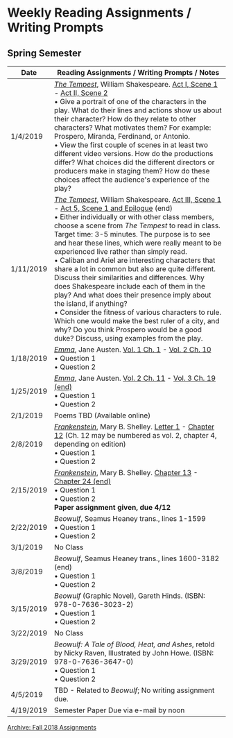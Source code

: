 # Weekly Reading Assignments / Writing Prompts

## Spring Semester

| Date | Reading Assignments / Writing Prompts / Notes |
| ---  | ---                                   |
| 1/4/2019 | [*The Tempest*](https://www.gutenberg.org/ebooks/23042), William Shakespeare. [Act I, Scene 1](https://www.gutenberg.org/files/23042/23042-h/23042-h.htm#sceneI_1) - [Act II, Scene 2](https://www.gutenberg.org/files/23042/23042-h/23042-h.htm#sceneII_2) <br>• Give a portrait of one of the characters in the play. What do their lines and actions show us about their character? How do they relate to other characters? What motivates them? For example: Prospero, Miranda, Ferdinand, or Antonio.<br>• View the first couple of scenes in at least two different video versions. How do the productions differ? What choices did the different directors or producers make in staging them? How do these choices affect the audience's experience of the play? |
| 1/11/2019 | [*The Tempest*](https://www.gutenberg.org/ebooks/23042), William Shakespeare. [Act III, Scene 1](https://www.gutenberg.org/files/23042/23042-h/23042-h.htm#sceneIII_1) - [Act 5, Scene 1 and Epilogue](https://www.gutenberg.org/files/23042/23042-h/23042-h.htm#sceneV_1) (end) <br>• Either individually or with other class members, choose a scene from *The Tempest* to read in class. Target time: 3-5 minutes. The purpose is to see and hear these lines, which were really meant to be experienced live rather than simply read. <br>• Caliban and Ariel are interesting characters that share a lot in common but also are quite different. Discuss their similarities and differences. Why does Shakespeare include each of them in the play? And what does their presence imply about the island, if anything?<br>• Consider the fitness of various characters to rule. Which one would make the best ruler of a city, and why? Do you think Prospero would be a good duke? Discuss, using examples from the play. |
| 1/18/2019 | [*Emma*](http://www.gutenberg.org/ebooks/158), Jane Austen. [Vol. 1 Ch. 1](http://www.gutenberg.org/files/158/158-h/158-h.htm#link2H_4_0001) - [Vol. 2 Ch. 10](http://www.gutenberg.org/files/158/158-h/158-h.htm#link2HCH0028) <br>• Question 1<br>• Question 2 |
| 1/25/2019 |  [*Emma*](http://www.gutenberg.org/ebooks/158), Jane Austen. [Vol. 2 Ch. 11](http://www.gutenberg.org/files/158/158-h/158-h.htm#link2HCH0029) - [Vol. 3 Ch. 19 (end)](http://www.gutenberg.org/files/158/158-h/158-h.htm#link2HCH0055) <br>• Question 1<br>• Question 2 |
| 2/1/2019 | Poems TBD (Available online) |
| 2/8/2019 | [*Frankenstein*](http://www.gutenberg.org/ebooks/84), Mary B. Shelley. [Letter 1](http://www.gutenberg.org/files/84/84-h/84-h.htm#letter1) - [Chapter 12](http://www.gutenberg.org/files/84/84-h/84-h.htm#chap12) (Ch. 12 may be numbered as vol. 2, chapter 4, depending on edition) <br>• Question 1<br>• Question 2 |
| 2/15/2019 | [*Frankenstein*](http://www.gutenberg.org/ebooks/84), Mary B. Shelley. [Chapter 13](http://www.gutenberg.org/files/84/84-h/84-h.htm#chap13) - [Chapter 24 (end)](http://www.gutenberg.org/files/84/84-h/84-h.htm#chap24) <br>• Question 1<br>• Question 2 <br>**Paper assignment given, due 4/12** |
| 2/22/2019 |  *Beowulf*, Seamus Heaney trans., lines 1-1599 <br>• Question 1<br>• Question 2 |
| 3/1/2019 | No Class |
| 3/8/2019 | *Beowulf*, Seamus Heaney trans., lines 1600-3182 (end) <br>• Question 1<br>• Question 2 |
| 3/15/2019 | *Beowulf* (Graphic Novel), Gareth Hinds. (ISBN: 978-0-7636-3023-2) <br>• Question 1<br>• Question 2 |
| 3/22/2019 | No Class |
| 3/29/2019 | *Beowulf: A Tale of Blood, Heat, and Ashes*, retold by Nicky Raven, Illustrated by John Howe. (ISBN: 978-0-7636-3647-0) <br>• Question 1<br>• Question 2 |
| 4/5/2019 | TBD - Related to *Beowulf*; No writing assignment due. |
| 4/19/2019 | Semester Paper Due via e-mail by noon |

[Archive: Fall 2018 Assignments](assignments-archive.md)
